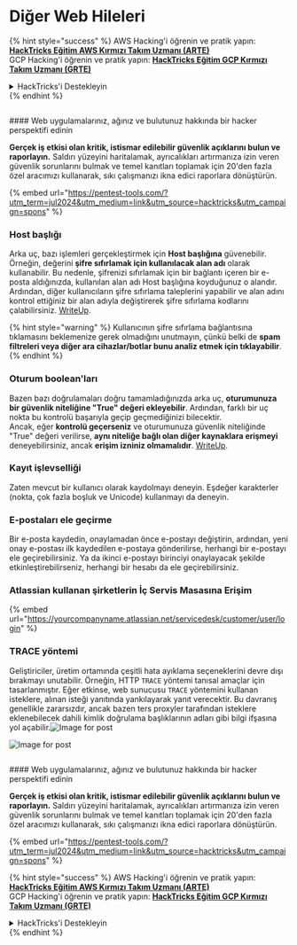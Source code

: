 # Diğer Web Hileleri

{% hint style="success" %}
AWS Hacking'i öğrenin ve pratik yapın:<img src="/.gitbook/assets/arte.png" alt="" data-size="line">[**HackTricks Eğitim AWS Kırmızı Takım Uzmanı (ARTE)**](https://training.hacktricks.xyz/courses/arte)<img src="/.gitbook/assets/arte.png" alt="" data-size="line">\
GCP Hacking'i öğrenin ve pratik yapın: <img src="/.gitbook/assets/grte.png" alt="" data-size="line">[**HackTricks Eğitim GCP Kırmızı Takım Uzmanı (GRTE)**<img src="/.gitbook/assets/grte.png" alt="" data-size="line">](https://training.hacktricks.xyz/courses/grte)

<details>

<summary>HackTricks'i Destekleyin</summary>

* [**abonelik planlarını**](https://github.com/sponsors/carlospolop) kontrol edin!
* **💬 [**Discord grubuna**](https://discord.gg/hRep4RUj7f) veya [**telegram grubuna**](https://t.me/peass) katılın ya da **Twitter'da** 🐦 [**@hacktricks\_live**](https://twitter.com/hacktricks\_live)**'i takip edin.**
* **Hacking hilelerini paylaşmak için** [**HackTricks**](https://github.com/carlospolop/hacktricks) ve [**HackTricks Cloud**](https://github.com/carlospolop/hacktricks-cloud) github reposuna PR gönderin.

</details>
{% endhint %}

<figure><img src="/.gitbook/assets/pentest-tools.svg" alt=""><figcaption></figcaption></figure>

#### Web uygulamalarınız, ağınız ve bulutunuz hakkında bir hacker perspektifi edinin

**Gerçek iş etkisi olan kritik, istismar edilebilir güvenlik açıklarını bulun ve raporlayın.** Saldırı yüzeyini haritalamak, ayrıcalıkları artırmanıza izin veren güvenlik sorunlarını bulmak ve temel kanıtları toplamak için 20'den fazla özel aracımızı kullanarak, sıkı çalışmanızı ikna edici raporlara dönüştürün.

{% embed url="https://pentest-tools.com/?utm_term=jul2024&utm_medium=link&utm_source=hacktricks&utm_campaign=spons" %}

### Host başlığı

Arka uç, bazı işlemleri gerçekleştirmek için **Host başlığına** güvenebilir. Örneğin, değerini **şifre sıfırlamak için kullanılacak alan adı** olarak kullanabilir. Bu nedenle, şifrenizi sıfırlamak için bir bağlantı içeren bir e-posta aldığınızda, kullanılan alan adı Host başlığına koyduğunuz o alandır. Ardından, diğer kullanıcıların şifre sıfırlama taleplerini yapabilir ve alan adını kontrol ettiğiniz bir alan adıyla değiştirerek şifre sıfırlama kodlarını çalabilirsiniz. [WriteUp](https://medium.com/nassec-cybersecurity-writeups/how-i-was-able-to-take-over-any-users-account-with-host-header-injection-546fff6d0f2).

{% hint style="warning" %}
Kullanıcının şifre sıfırlama bağlantısına tıklamasını beklemenize gerek olmadığını unutmayın, çünkü belki de **spam filtreleri veya diğer ara cihazlar/botlar bunu analiz etmek için tıklayabilir**.
{% endhint %}

### Oturum boolean'ları

Bazen bazı doğrulamaları doğru tamamladığınızda arka uç, **oturumunuza bir güvenlik niteliğine "True" değeri ekleyebilir**. Ardından, farklı bir uç nokta bu kontrolü başarıyla geçip geçmediğinizi bilecektir.\
Ancak, eğer **kontrolü geçerseniz** ve oturumunuza güvenlik niteliğinde "True" değeri verilirse, **aynı niteliğe bağlı olan diğer kaynaklara erişmeyi** deneyebilirsiniz, ancak **erişim izniniz olmamalıdır**. [WriteUp](https://medium.com/@ozguralp/a-less-known-attack-vector-second-order-idor-attacks-14468009781a).

### Kayıt işlevselliği

Zaten mevcut bir kullanıcı olarak kaydolmayı deneyin. Eşdeğer karakterler (nokta, çok fazla boşluk ve Unicode) kullanmayı da deneyin.

### E-postaları ele geçirme

Bir e-posta kaydedin, onaylamadan önce e-postayı değiştirin, ardından, yeni onay e-postası ilk kaydedilen e-postaya gönderilirse, herhangi bir e-postayı ele geçirebilirsiniz. Ya da ikinci e-postayı birinciyi onaylayacak şekilde etkinleştirebilirseniz, herhangi bir hesabı da ele geçirebilirsiniz.

### Atlassian kullanan şirketlerin İç Servis Masasına Erişim

{% embed url="https://yourcompanyname.atlassian.net/servicedesk/customer/user/login" %}

### TRACE yöntemi

Geliştiriciler, üretim ortamında çeşitli hata ayıklama seçeneklerini devre dışı bırakmayı unutabilir. Örneğin, HTTP `TRACE` yöntemi tanısal amaçlar için tasarlanmıştır. Eğer etkinse, web sunucusu `TRACE` yöntemini kullanan isteklere, alınan isteği yanıtında yankılayarak yanıt verecektir. Bu davranış genellikle zararsızdır, ancak bazen ters proxyler tarafından isteklere eklenebilecek dahili kimlik doğrulama başlıklarının adları gibi bilgi ifşasına yol açabilir.![Image for post](https://miro.medium.com/max/60/1\*wDFRADTOd9Tj63xucenvAA.png?q=20)

![Image for post](https://miro.medium.com/max/1330/1\*wDFRADTOd9Tj63xucenvAA.png)


<figure><img src="/.gitbook/assets/pentest-tools.svg" alt=""><figcaption></figcaption></figure>

#### Web uygulamalarınız, ağınız ve bulutunuz hakkında bir hacker perspektifi edinin

**Gerçek iş etkisi olan kritik, istismar edilebilir güvenlik açıklarını bulun ve raporlayın.** Saldırı yüzeyini haritalamak, ayrıcalıkları artırmanıza izin veren güvenlik sorunlarını bulmak ve temel kanıtları toplamak için 20'den fazla özel aracımızı kullanarak, sıkı çalışmanızı ikna edici raporlara dönüştürün.

{% embed url="https://pentest-tools.com/?utm_term=jul2024&utm_medium=link&utm_source=hacktricks&utm_campaign=spons" %}

{% hint style="success" %}
AWS Hacking'i öğrenin ve pratik yapın:<img src="/.gitbook/assets/arte.png" alt="" data-size="line">[**HackTricks Eğitim AWS Kırmızı Takım Uzmanı (ARTE)**](https://training.hacktricks.xyz/courses/arte)<img src="/.gitbook/assets/arte.png" alt="" data-size="line">\
GCP Hacking'i öğrenin ve pratik yapın: <img src="/.gitbook/assets/grte.png" alt="" data-size="line">[**HackTricks Eğitim GCP Kırmızı Takım Uzmanı (GRTE)**<img src="/.gitbook/assets/grte.png" alt="" data-size="line">](https://training.hacktricks.xyz/courses/grte)

<details>

<summary>HackTricks'i Destekleyin</summary>

* [**abonelik planlarını**](https://github.com/sponsors/carlospolop) kontrol edin!
* **💬 [**Discord grubuna**](https://discord.gg/hRep4RUj7f) veya [**telegram grubuna**](https://t.me/peass) katılın ya da **Twitter'da** 🐦 [**@hacktricks\_live**](https://twitter.com/hacktricks\_live)**'i takip edin.**
* **Hacking hilelerini paylaşmak için** [**HackTricks**](https://github.com/carlospolop/hacktricks) ve [**HackTricks Cloud**](https://github.com/carlospolop/hacktricks-cloud) github reposuna PR gönderin.

</details>
{% endhint %}
